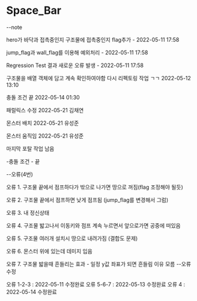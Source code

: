 # Space_Bar
--note

hero가 바닥과 접촉중인지 구조물에 접촉중인지 flag추가 -  2022-05-11 17:58

jump_flag과 wall_flag를 이용해 예외처리 -  2022-05-11 17:58

Regression Test 결과 새로운 오류 발생 - 2022-05-11 17:58	

구조물을 배열 객체에 담고 계속 확인하여야함 다시 리펙토링 작업 ㄱㄱ 2022-05-12 13:10

충돌 조건 끝 2022-05-14 01:30

패럴릭스 수정 2022-05-21 김채연

몬스터 배치 2022-05-21 유성준

몬스터 움직임 2022-05-21 유성준

마지막 포탈 작업 남음











-충돌 조건 - 끝 

--오류(4번)

오류 1. 구조물 끝에서 점프하다가 밖으로 나가면 땅으로 꺼짐(flag 조정해야 될듯)

오류 2. 구조물 끝에서 점프하면 낮게 점프됨 (jump_flag를 변경해서 그럼)

오류 3. 내 정신상태

오류 4. 구조물 밟고나서 이동키와 점프 계속 누르면서 앞으로가면 공중에 떠있음

오류 5. 구조물 여러개 설치시 땅으로 내려가짐 (결합도 문제) 

오류 6. 몬스터 위에 있는데 데미지 입음

오류 7. 구조물 밟을때 흔들리는 효과 - 일정 y값 좌표가 되면 흔들림 이유 모름
--오류 수정

오류 1-2-3 : 2022-05-11 수정완료
오류 5-6-7 : 2022-05-13 수정완료
오류 4     : 2022-05-14 수정완료